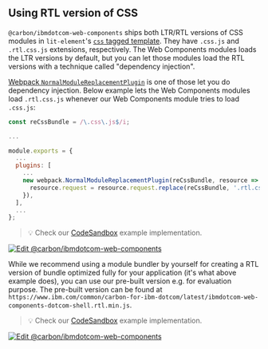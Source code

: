 ## Using RTL version of CSS

`@carbon/ibmdotcom-web-components` ships both LTR/RTL versions of CSS modules in `lit-element`'s [`css` tagged template](https://lit-element.polymer-project.org/guide/styles#add-styles). They have `.css.js` and `.rtl.css.js` extensions, respectively. The Web Components modules loads the LTR versions by default, but you can let those modules load the RTL versions with a technique called "dependency injection".

[Webpack `NormalModuleReplacementPlugin`](https://webpack.js.org/plugins/normal-module-replacement-plugin/) is one of those let you do dependency injection. Below example lets the Web Components modules load `.rtl.css.js` whenever our Web Components module tries to load `.css.js`:

```javascript
const reCssBundle = /\.css\.js$/i;

...

module.exports = {
  ...
  plugins: [
    ...
    new webpack.NormalModuleReplacementPlugin(reCssBundle, resource => {
      resource.request = resource.request.replace(reCssBundle, '.rtl.css.js');
    }),
  ],
  ...
};
```

> 💡 Check our
> [CodeSandbox](https://githubbox.com/carbon-design-system/carbon-for-ibm-dotcom/tree/master/packages/web-components/examples/codesandbox/usage/rtl)
> example implementation.

[![Edit @carbon/ibmdotcom-web-components](https://codesandbox.io/static/img/play-codesandbox.svg)](https://githubbox.com/carbon-design-system/carbon-for-ibm-dotcom/tree/master/packages/web-components/examples/codesandbox/usage/rtl)

While we recommend using a module bundler by yourself for creating a RTL version of bundle optimized fully for your application (it's what above example does), you can use our pre-built version e.g. for evaluation purpose. The pre-built version can be found at `https://www.ibm.com/common/carbon-for-ibm-dotcom/latest/ibmdotcom-web-components-dotcom-shell.rtl.min.js`.

> 💡 Check our
> [CodeSandbox](https://githubbox.com/carbon-design-system/carbon-for-ibm-dotcom/tree/master/packages/web-components/examples/codesandbox/usage/bundle-rtl)
> example implementation.

[![Edit @carbon/ibmdotcom-web-components](https://codesandbox.io/static/img/play-codesandbox.svg)](https://githubbox.com/carbon-design-system/carbon-for-ibm-dotcom/tree/master/packages/web-components/examples/codesandbox/usage/bundle-rtl)
